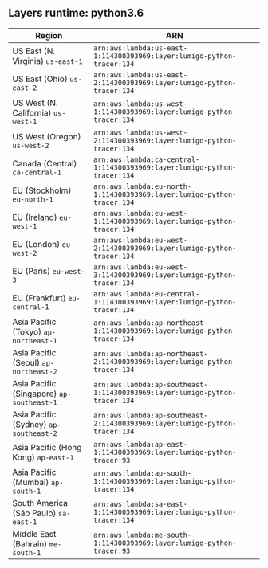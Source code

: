 Layers runtime: python3.6
----
| Region | ARN |
| --- | --- |
|US East (N. Virginia)  `us-east-1`|`arn:aws:lambda:us-east-1:114300393969:layer:lumigo-python-tracer:134`|
|US East (Ohio)  `us-east-2`|`arn:aws:lambda:us-east-2:114300393969:layer:lumigo-python-tracer:134`|
|US West (N. California)  `us-west-1`|`arn:aws:lambda:us-west-1:114300393969:layer:lumigo-python-tracer:134`|
|US West (Oregon)  `us-west-2`|`arn:aws:lambda:us-west-2:114300393969:layer:lumigo-python-tracer:134`|
|Canada (Central)  `ca-central-1`|`arn:aws:lambda:ca-central-1:114300393969:layer:lumigo-python-tracer:134`|
|EU (Stockholm)  `eu-north-1`|`arn:aws:lambda:eu-north-1:114300393969:layer:lumigo-python-tracer:134`|
|EU (Ireland)  `eu-west-1`|`arn:aws:lambda:eu-west-1:114300393969:layer:lumigo-python-tracer:134`|
|EU (London)  `eu-west-2`|`arn:aws:lambda:eu-west-2:114300393969:layer:lumigo-python-tracer:134`|
|EU (Paris)  `eu-west-3`|`arn:aws:lambda:eu-west-3:114300393969:layer:lumigo-python-tracer:134`|
|EU (Frankfurt)  `eu-central-1`|`arn:aws:lambda:eu-central-1:114300393969:layer:lumigo-python-tracer:134`|
|Asia Pacific (Tokyo)  `ap-northeast-1`|`arn:aws:lambda:ap-northeast-1:114300393969:layer:lumigo-python-tracer:134`|
|Asia Pacific (Seoul)  `ap-northeast-2`|`arn:aws:lambda:ap-northeast-2:114300393969:layer:lumigo-python-tracer:134`|
|Asia Pacific (Singapore)  `ap-southeast-1`|`arn:aws:lambda:ap-southeast-1:114300393969:layer:lumigo-python-tracer:134`|
|Asia Pacific (Sydney)  `ap-southeast-2`|`arn:aws:lambda:ap-southeast-2:114300393969:layer:lumigo-python-tracer:134`|
|Asia Pacific (Hong Kong)  `ap-east-1`|`arn:aws:lambda:ap-east-1:114300393969:layer:lumigo-python-tracer:93`|
|Asia Pacific (Mumbai)  `ap-south-1`|`arn:aws:lambda:ap-south-1:114300393969:layer:lumigo-python-tracer:134`|
|South America (São Paulo)  `sa-east-1`|`arn:aws:lambda:sa-east-1:114300393969:layer:lumigo-python-tracer:134`|
|Middle East (Bahrain)  `me-south-1`|`arn:aws:lambda:me-south-1:114300393969:layer:lumigo-python-tracer:93`|
